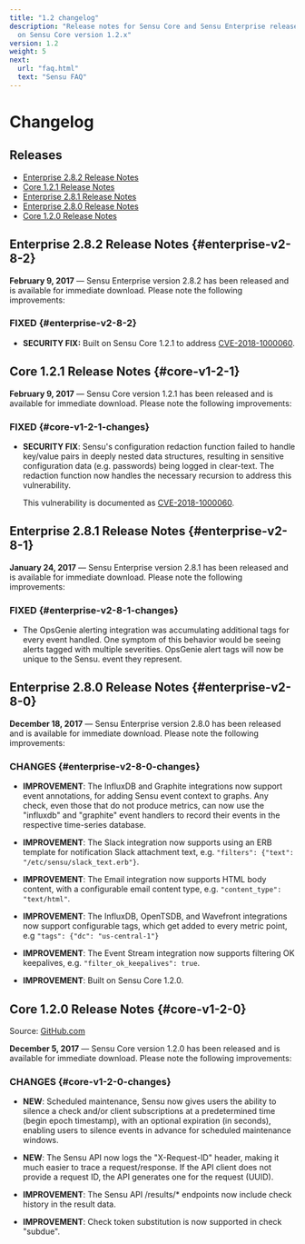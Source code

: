 ```yaml
---
title: "1.2 changelog"
description: "Release notes for Sensu Core and Sensu Enterprise releases based
  on Sensu Core version 1.2.x"
version: 1.2
weight: 5
next:
  url: "faq.html"
  text: "Sensu FAQ"
---
```


# Changelog

## Releases

- [Enterprise 2.8.2 Release Notes](#enterprise-v2-8-2)
- [Core 1.2.1 Release Notes](#core-v1-2-1)
- [Enterprise 2.8.1 Release Notes](#enterprise-v2-8-1)
- [Enterprise 2.8.0 Release Notes](#enterprise-v2-8-0)
- [Core 1.2.0 Release Notes](#core-v1-2-0)


## Enterprise 2.8.2 Release Notes {#enterprise-v2-8-2}

**February 9, 2017** &mdash; Sensu Enterprise version 2.8.2 has been
	released and is available for immediate download. Please note the
	following improvements:

### FIXED {#enterprise-v2-8-2}

- **SECURITY FIX:** Built on Sensu Core 1.2.1 to address [CVE-2018-1000060](https://cve.mitre.org/cgi-bin/cvename.cgi?name=CVE-2018-1000060).  

## Core 1.2.1 Release Notes {#core-v1-2-1}

**February 9, 2017** &mdash; Sensu Core version 1.2.1 has been
	released and is available for immediate download. Please note
	the following improvements:

### FIXED {#core-v1-2-1-changes}

- **SECURITY FIX**: Sensu's configuration redaction function failed to
  handle key/value pairs in deeply nested data structures, resulting in
  sensitive configuration data (e.g. passwords) being logged in clear-text.
  The redaction function now handles the necessary recursion to address
  this vulnerability.

  This vulnerability is documented as [CVE-2018-1000060](https://cve.mitre.org/cgi-bin/cvename.cgi?name=CVE-2018-1000060).

## Enterprise 2.8.1 Release Notes {#enterprise-v2-8-1} 

**January 24, 2017** &mdash; Sensu Enterprise version 2.8.1 has been
	released and is available for immediate download. Please note the
	following improvements:

### FIXED {#enterprise-v2-8-1-changes}

- The OpsGenie alerting integration was accumulating additional tags 
  for every event handled. One symptom of this behavior would be seeing
  alerts tagged with multiple severities. OpsGenie alert tags will 
  now be unique to the Sensu. event they represent.

## Enterprise 2.8.0 Release Notes {#enterprise-v2-8-0}

**December 18, 2017** &mdash; Sensu Enterprise version 2.8.0 has been
	released and is available for immediate download. Please note the
	following improvements:

### CHANGES {#enterprise-v2-8-0-changes}

- **IMPROVEMENT**: The InfluxDB and Graphite integrations now support
	event annotations, for adding Sensu event context to graphs. Any
	check, even those that do not produce metrics, can now use the
	"influxdb" and "graphite" event handlers to record their events in
	the respective time-series database.

- **IMPROVEMENT**: The Slack integration now supports using an ERB
	template for notification Slack attachment text, e.g. `"filters":
	{"text": "/etc/sensu/slack_text.erb"}`.

- **IMPROVEMENT**: The Email integration now supports HTML body content,
	with a configurable email content type, e.g. `"content_type":
	"text/html"`.

- **IMPROVEMENT**: The InfluxDB, OpenTSDB, and Wavefront integrations now
	support configurable tags, which get added to every metric point,
	e.g `"tags": {"dc": "us-central-1"}`

- **IMPROVEMENT**: The Event Stream integration now supports filtering OK
	keepalives, e.g. `"filter_ok_keepalives": true`.

- **IMPROVEMENT**: Built on Sensu Core 1.2.0.

## Core 1.2.0 Release Notes {#core-v1-2-0}

Source: [GitHub.com][2]

**December 5, 2017** &mdash; Sensu Core version 1.2.0 has been
	released and is available for immediate download. Please note
	the following improvements:

### CHANGES {#core-v1-2-0-changes}

- **NEW**: Scheduled maintenance, Sensu now gives users the ability to
	silence a check and/or client subscriptions at a predetermined
	time (begin epoch timestamp), with an optional expiration (in
	seconds), enabling users to silence events in advance for
	scheduled maintenance windows.

- **NEW**: The Sensu API now logs the "X-Request-ID" header, making it
	much easier to trace a request/response. If the API client does
	not provide a request ID, the API generates one for the request
	(UUID).

- **IMPROVEMENT**: The Sensu API /results/* endpoints now include check
	history in the result data.

- **IMPROVEMENT**: Check token substitution is now supported in check
	"subdue".

[1]: https://github.com/sensu/sensu/blob/master/CHANGELOG.md
[2]: https://github.com/sensu/sensu/blob/master/CHANGELOG.md#120---2017-12-05
